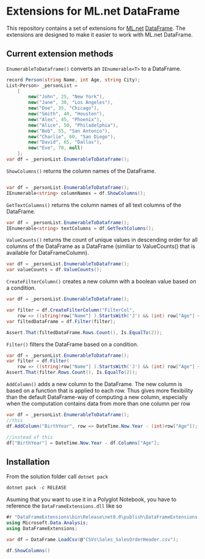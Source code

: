 # Extensions for ML.net DataFrame
This repository contains a set of extensions for [ML.net](https://dotnet.microsoft.com/en-us/apps/ai/ml-dotnet) [DataFrame](https://learn.microsoft.com/en-us/dotnet/machine-learning/how-to-guides/getting-started-dataframe). The extensions are designed to make it easier to work with ML.net DataFrame.

## Current extension methods

`EnumerableToDataframe()` converts an `IEnumerable<T>` to a DataFrame.
```csharp
record Person(string Name, int Age, string City);
List<Person> _personList =
    [
        new("John", 25, "New York"),
        new("Jane", 30, "Los Angeles"),
        new("Doe", 35, "Chicago"),
        new("Smith", 40, "Houston"),
        new("Alex", 45, "Phoenix"),
        new("Alice", 50, "Philadelphia"),
        new("Bob", 55, "San Antonio"),
        new("Charlie", 60, "San Diego"),
        new("David", 65, "Dallas"),
        new("Eve", 70, null)
    ];
var df = _personList.EnumerableToDataframe();
```

`ShowColumns()` returns the column names of the DataFrame.
```csharp

var df = _personList.EnumerableToDataframe();
IEnumerable<string> columnNames = df.ShowColumns();
```

`GetTextColumns()` returns the column names of all text columns of the DataFrame.
```csharp
var df = _personList.EnumerableToDataframe();
IEnumerable<string> textColumns = df.GetTextColumns();
```

`ValueCounts()` returns the count of unique values in descending order for all columns of the DataFrame as a DataFrame
(similiar to ValueCounts() that is available for DataFrameColumn).
```csharp
var df = _personList.EnumerableToDataframe();
var valueCounts = df.ValueCounts();
```

`CreateFilterColumn()` creates a new column with a boolean value based on a condition.
```csharp
var df = _personList.EnumerableToDataframe();

var filter = df.CreateFilterColumn("FilterCol", 
    row => ((string)row["Name"] ).StartsWith('J') && (int) row["Age"] <= 30);
var filtedDataFrame = df.Filter(filter);

Assert.That(filtedDataFrame.Rows.Count(), Is.EqualTo(2));
```

`Filter()` filters the DataFrame based on a condition.
```csharp
var df = _personList.EnumerableToDataframe();
var filter = df.Filter(
    row => ((string)row["Name"] ).StartsWith('J') && (int) row["Age"] <= 30);
Assert.That(filter.Rows.Count(), Is.EqualTo(2));
```

`AddColumn()` adds a new column to the DataFrame. The new column is based on a function that is applied to each row. 
Thus gives more flexibility than the default DataFrame-way of computing a new column, especially when the computation
contains data from more than one column per row
```csharp
var df = _personList.EnumerableToDataframe();
//this
df.AddColumn("BirthYear", row => DateTime.Now.Year - (int)row["Age"]);

//instead of this
df["BirthYear"] = DateTime.Now.Year - df.Columns["Age"];
```

## Installation
From the solution folder call `dotnet pack`
```powershell
dotnet pack -c RELEASE
```

Asuming that you want to use it in a Polyglot Notebook, you have to reference the `DataFrameExtensions.dll` like so
```csharp
#r "DataFrameExtensions\bin\Release\net8.0\publish\DataFrameExtensions.dll"
using Microsoft.Data.Analysis;
using DataFrameExtensions;

var df = DataFrame.LoadCsv(@"CSVs\Sales_SalesOrderHeader.csv");

df.ShowColumns()
```